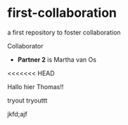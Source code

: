 # first-collaboration
a first repository to foster collaboration

Collaborator
- **Partner 2** is Martha van Os

<<<<<<< HEAD

Hallo hier Thomas!! 

tryout tryouttt 

jkfd;ajf